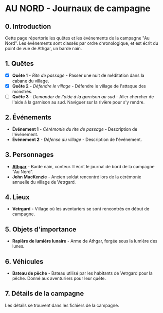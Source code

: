 # AU NORD - Journaux de campagne
## 0. Introduction
Cette page répertorie les quêtes et les événements de la campagne "Au Nord". Les événements sont classés par ordre chronologique, et est écrit du point de vue de Athgar, un barde nain.

## 1. Quêtes
- [x] **Quête 1** - *Rite de passage* - Passer une nuit de méditation dans la cabane du village.
- [x] **Quête 2** - *Défendre le village* - Défendre le village de l'attaque des monstres.
- [ ] **Quête 3** - *Demander de l'aide à la garnison au sud* - Aller chercher de l'aide à la garnison au sud. Naviguer sur la rivière pour s'y rendre.

## 2. Événements
- **Événement 1** - *Cérémonie du rite de passage* - Description de l'événement.
- **Événement 2** - *Défense du village* - Description de l'événement.

## 3. Personnages
- [**Athgar**](/3_Personnages/Backstory_Athgar.md) - Barde nain, conteur. Il écrit le journal de bord de la campagne "Au Nord".
- **John MacKenzie** - Ancien soldat rencontré lors de la cérémonie annuelle du village de Vetrgard.

## 4. Lieux
- **Vetrgard** - Village où les aventuriers se sont rencontrés en début de campagne.

## 5. Objets d'importance
- **Rapière de lumière lunaire** - Arme de Athgar, forgée sous la lumière des lunes.

## 6. Véhicules
- **Bateau de pêche** - Bateau utilisé par les habitants de Vetrgard pour la pêche. Donné aux aventuriers pour leur quête.

## 7. Détails de la campagne
Les détails se trouvent dans les fichiers de la campagne.
